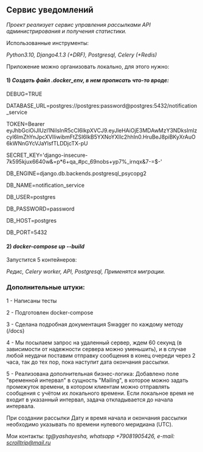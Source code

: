 ## Сервис уведомлений

*Проект реализует сервис управления рассылками API администрирования и получения статистики.*

Использованные инструменты:

*Python3.10, Django4.1.3 (+DRF), Postgresql, Celery (+Redis)*

Приложение можно организовать локально, для этого нужно:

#### 1) *Создать файл .docker_env, в нем прописать что-то вроде:*

DEBUG=TRUE

DATABASE_URL=postgres://postgres:password@postgres:5432/notification_service

TOKEN=Bearer
eyJhbGciOiJIUzI1NiIsInR5cCI6IkpXVCJ9.eyJleHAiOjE3MDAwMzY3NDksImlzcyI6ImZhYnJpcXVlIiwibmFtZSI6IkB5YXNoYXllc2hhIn0.HruBeJ8piBKyXrAuO6kWNnGYcVJaYlsfTLDDjcTX-pU

SECRET_KEY='django-insecure-7k595kjux6640w&=p*6+qa_#pc_69nobs+yp7%_irnqx&7-=$-'

DB_ENGINE=django.db.backends.postgresql_psycopg2

DB_NAME=notification_service

DB_USER=postgres

DB_PASSWORD=password

DB_HOST=postgres

DB_PORT=5432

#### 2) *docker-compose up --build*

Запустится 5 контейнеров:

*Редис, Celery worker, API, Postgresql, Применятся миграции.*

### Дополнительные штуки:

1 - Написаны тесты

2 - Подготовлен docker-compose

3 - Сделана подробная документация Swagger по каждому методу (/docs)

4 - Мы посылаем запрос на удаленный сервер, ждем 60 секунд (в зависимости от надежности сервера можно уменьшить), и в
случае любой неудачи поставим отправку сообщения в конец очереди через 2 часа, так до тех пор, пока наступит дата
окончания рассылки.

5 - Реализована дополнительная бизнес-логика: Добавлено поле "временной интервал" в сущность "Mailing", в которое можно
задать промежуток времени, в котором клиентам можно отправлять сообщения с учётом их локального времени. Если локальное
время не входит в указанный интервал, задача откладывается до начала интервала.

При создании рассылки Дату и время начала и окончания рассылки необходимо указывать по времени нулевого меридиана (UTC).

Мои контакты:
*tg@yashayesha, whatsapp +79081905426, e-mail: scrolltrip@mail.ru*
